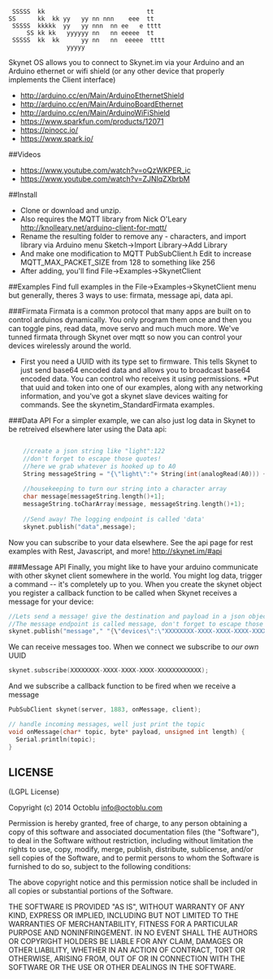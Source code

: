 ```
 SSSSS  kk                            tt
SS      kk  kk yy   yy nn nnn    eee  tt
 SSSSS  kkkkk  yy   yy nnn  nn ee   e tttt
     SS kk kk   yyyyyy nn   nn eeeee  tt
 SSSSS  kk  kk      yy nn   nn  eeeee  tttt
                yyyyy
```

Skynet OS allows you to connect to Skynet.im via your Arduino and an Arduino ethernet or wifi shield (or any other device that properly implements the Client interface)
 * http://arduino.cc/en/Main/ArduinoEthernetShield
 * http://arduino.cc/en/Main/ArduinoBoardEthernet
 * http://arduino.cc/en/Main/ArduinoWiFiShield
 * https://www.sparkfun.com/products/12071
 * https://pinocc.io/
 * https://www.spark.io/

##Videos
* https://www.youtube.com/watch?v=oQzWKPER_ic
* https://www.youtube.com/watch?v=ZJNlqZXbrbM

##Install
* Clone or download and unzip.
* Also requires the MQTT library from Nick O'Leary http://knolleary.net/arduino-client-for-mqtt/
* Rename the resulting folder to remove any - characters, and import library via Arduino menu Sketch->Import Library->Add Library
* And make one modification to MQTT PubSubClient.h Edit to increase MQTT_MAX_PACKET_SIZE from 128 to something like 256
* After adding, you'll find File->Examples->SkynetClient

##Examples
Find full examples in the File->Examples->SkynetClient menu but generally, theres 3 ways to use: firmata, message api, data api.

###Firmata
Firmata is a common protocol that many apps are built on to control arduinos dynamically. You only program them once and then you can toggle pins, read data, move servo and much much more.  We've tunned firmata through Skynet over mqtt so now you can control your devices wirelessly around the world.
* First you need a UUID with its type set to firmware. This tells Skynet to just send base64 encoded data and allows you to broadcast base64 encoded data. You can control who receives it using permissions.
*Put that uuid and token into one of our examples, along with any networking information, and you've got a skynet slave devices waiting for commands.
See the skynetim_StandardFirmata examples.

###Data API
For a simpler example, we can also just log data in Skynet to be retreived elsewhere later using the Data api:
```cpp

    //create a json string like "light":122
    //don't forget to escape those quotes!
    //here we grab whatever is hooked up to A0
    String messageString = "{\"light\":"+ String(int(analogRead(A0))) + "}";
    
    //housekeeping to turn our string into a character array
    char message[messageString.length()+1];
    messageString.toCharArray(message, messageString.length()+1);
  
    //Send away! The logging endpoint is called 'data'
    skynet.publish("data",message);

```
Now you can subscribe to your data elsewhere. See the api page for rest examples with Rest, Javascript, and more! http://skynet.im/#api

###Message API
Finally, you might like to have your arduino communicate with other skynet client somewhere in the world. You might log data, trigger a command -- it's completely up to you. When you create the skynet object you register a callback function to be called when Skynet receives a message for your device:
```cpp
//Lets send a message! give the destination and payload in a json object
//The message endpoint is called message, don't forget to escape those quotes!
skynet.publish("message"," "{\"devices\":\"XXXXXXXX-XXXX-XXXX-XXXX-XXXXXXXXXXXX\",\"payload\":\"hi!\"}"");
```
We can receive messages too. When we connect we subscribe to *our own* UUID
```cpp
skynet.subscribe(XXXXXXXX-XXXX-XXXX-XXXX-XXXXXXXXXXXX);
```
And we subscribe a callback function to be fired when we receive a message
```cpp
PubSubClient skynet(server, 1883, onMessage, client);

// handle incoming messages, well just print the topic
void onMessage(char* topic, byte* payload, unsigned int length) {
  Serial.println(topic);
}
```

LICENSE
-------

(LGPL License)

Copyright (c) 2014 Octoblu <info@octoblu.com>

Permission is hereby granted, free of charge, to any person obtaining
a copy of this software and associated documentation files (the
"Software"), to deal in the Software without restriction, including
without limitation the rights to use, copy, modify, merge, publish,
distribute, sublicense, and/or sell copies of the Software, and to
permit persons to whom the Software is furnished to do so, subject to
the following conditions:

The above copyright notice and this permission notice shall be
included in all copies or substantial portions of the Software.

THE SOFTWARE IS PROVIDED "AS IS", WITHOUT WARRANTY OF ANY KIND,
EXPRESS OR IMPLIED, INCLUDING BUT NOT LIMITED TO THE WARRANTIES OF
MERCHANTABILITY, FITNESS FOR A PARTICULAR PURPOSE AND
NONINFRINGEMENT. IN NO EVENT SHALL THE AUTHORS OR COPYRIGHT HOLDERS BE
LIABLE FOR ANY CLAIM, DAMAGES OR OTHER LIABILITY, WHETHER IN AN ACTION
OF CONTRACT, TORT OR OTHERWISE, ARISING FROM, OUT OF OR IN CONNECTION
WITH THE SOFTWARE OR THE USE OR OTHER DEALINGS IN THE SOFTWARE.
